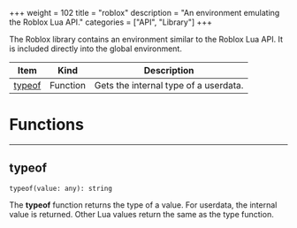 +++
weight = 102
title = "roblox"
description = "An environment emulating the Roblox Lua API."
categories = ["API", "Library"]
+++

The Roblox library contains an environment similar to the Roblox Lua API. It
is included directly into the global environment.

<div class="api-list one two">

| Item | Kind | Description |
| --- | --- | --- |
| [typeof](#typeof) | Function | Gets the internal type of a userdata. |

</div>

# Functions

----

## typeof

 `typeof(value: any): string`

The **typeof** function returns the type of a value. For userdata, the
internal value is returned. Other Lua values return the same as the type
function.